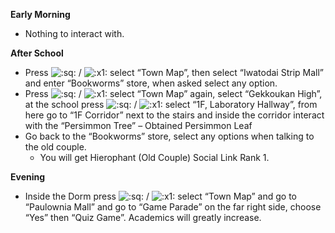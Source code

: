 **Early Morning**

- Nothing to interact with.

**After School**

- Press ![:sq:](/assets/square.png) / ![:x1:](/assets/x1.png) select “Town Map”, then select “Iwatodai Strip Mall” and enter “Bookworms” store, when asked select any option.
- Press ![:sq:](/assets/square.png) / ![:x1:](/assets/x1.png) select “Town Map” again, select “Gekkoukan High”, at the school press ![:sq:](/assets/square.png) / ![:x1:](/assets/x1.png) select “1F, Laboratory Hallway”, from here go to “1F Corridor” next to the stairs and inside the corridor interact with the “Persimmon Tree” – Obtained Persimmon Leaf
- Go back to the “Bookworms” store, select any options when talking to the old couple.
  - You will get Hierophant (Old Couple) Social Link Rank 1.

**Evening**

- Inside the Dorm press ![:sq:](/assets/square.png) / ![:x1:](/assets/x1.png) select “Town Map” and go to “Paulownia Mall” and go to “Game Parade” on the far right side, choose “Yes” then “Quiz Game”. Academics will greatly increase.
